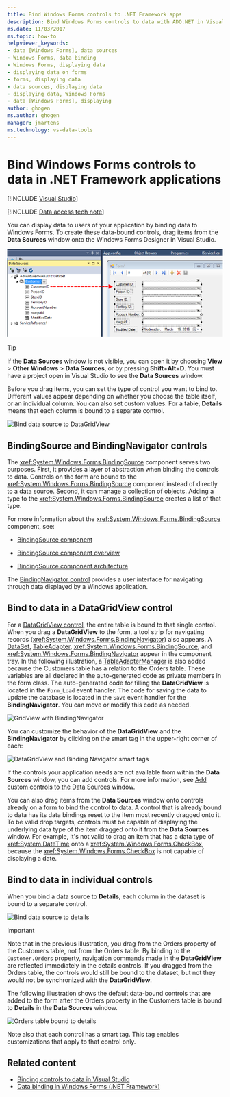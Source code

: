 ```yaml
---
title: Bind Windows Forms controls to .NET Framework apps
description: Bind Windows Forms controls to data with ADO.NET in Visual Studio to display data to users of .NET Framework applications.
ms.date: 11/03/2017
ms.topic: how-to
helpviewer_keywords:
- data [Windows Forms], data sources
- Windows Forms, data binding
- Windows Forms, displaying data
- displaying data on forms
- forms, displaying data
- data sources, displaying data
- displaying data, Windows Forms
- data [Windows Forms], displaying
author: ghogen
ms.author: ghogen
manager: jmartens
ms.technology: vs-data-tools
---
```

# Bind Windows Forms controls to data in .NET Framework applications

 [!INCLUDE [Visual Studio](~/includes/applies-to-version/vs-windows-only.md)]

[!INCLUDE [Data access tech note](./includes/data-technology-note.md)]

You can display data to users of your application by binding data to Windows Forms. To create these data-bound controls, drag items from the **Data Sources** window onto the Windows Forms Designer in Visual Studio.

![Data Source drag operation](../data-tools/media/raddata-data-source-drag-operation.png)

> [!TIP]
> If the **Data Sources** window is not visible, you can open it by choosing **View** > **Other Windows** > **Data Sources**, or by pressing **Shift**+**Alt**+**D**. You must have a project open in Visual Studio to see the **Data Sources** window.

Before you drag items, you can set the type of control you want to bind to. Different values appear depending on whether you choose the table itself, or an individual column.  You can also set custom values. For a table, **Details** means that each column is bound to a separate control.

![Bind data source to DataGridView](../data-tools/media/raddata-bind-data-source-to-datagridview.png)

## BindingSource and BindingNavigator controls

The <xref:System.Windows.Forms.BindingSource> component serves two purposes. First, it provides a layer of abstraction when binding the controls to data. Controls on the form are bound to the <xref:System.Windows.Forms.BindingSource> component instead of directly to a data source. Second, it can manage a collection of objects. Adding a type to the <xref:System.Windows.Forms.BindingSource> creates a list of that type.

For more information about the <xref:System.Windows.Forms.BindingSource> component, see:

- [BindingSource component](/dotnet/framework/winforms/controls/bindingsource-component)

- [BindingSource component overview](/dotnet/framework/winforms/controls/bindingsource-component-overview)

- [BindingSource component architecture](/dotnet/framework/winforms/controls/bindingsource-component-architecture)

The [BindingNavigator control](/dotnet/framework/winforms/controls/bindingnavigator-control-windows-forms) provides a user interface for navigating through data displayed by a Windows application.

## Bind to data in a DataGridView control

For a [DataGridView control](/dotnet/framework/winforms/controls/datagridview-control-overview-windows-forms), the entire table is bound to that single control. When you drag a **DataGridView** to the form, a tool strip for navigating records (<xref:System.Windows.Forms.BindingNavigator>) also appears. A [DataSet](../data-tools/dataset-tools-in-visual-studio.md), [TableAdapter](../data-tools/create-and-configure-tableadapters.md), <xref:System.Windows.Forms.BindingSource>, and <xref:System.Windows.Forms.BindingNavigator> appear in the component tray. In the following illustration, a [TableAdapterManager](/previous-versions/bb384426(v=vs.140)) is also added because the Customers table has a relation to the Orders table. These variables are all declared in the auto-generated code as private members in the form class. The auto-generated code for filling the **DataGridView** is located in the `Form_Load` event handler. The code for saving the data to update the database is located in the `Save` event handler for the **BindingNavigator**. You can move or modify this code as needed.

![GridView with BindingNavigator](../data-tools/media/raddata-gridview-with-bindingnavigator.png)

You can customize the behavior of the **DataGridView** and the **BindingNavigator** by clicking on the smart tag in the upper-right corner of each:

![DataGridView and Binding Navigator smart tags](../data-tools/media/raddata-datagridview-and-binding-navigator-smart-tags.png)

If the controls your application needs are not available from within the **Data Sources** window, you can add controls. For more information, see [Add custom controls to the Data Sources window](../data-tools/add-custom-controls-to-the-data-sources-window.md).

You can also drag items from the **Data Sources** window onto controls already on a form to bind the control to data. A control that is already bound to data has its data bindings reset to the item most recently dragged onto it. To be valid drop targets, controls must be capable of displaying the underlying data type of the item dragged onto it from the **Data Sources** window. For example, it's not valid to drag an item that has a data type of <xref:System.DateTime> onto a <xref:System.Windows.Forms.CheckBox>, because the <xref:System.Windows.Forms.CheckBox> is not capable of displaying a date.

## Bind to data in individual controls

When you bind a data source to **Details**, each column in the dataset is bound to a separate control.

![Bind data source to details](../data-tools/media/raddata-bind-data-source-to-details.png)

> [!IMPORTANT]
> Note that in the previous illustration, you drag from the Orders property of the Customers table, not from the Orders table. By binding to the `Customer.Orders` property, navigation commands made in the **DataGridView** are reflected immediately in the details controls. If you dragged from the Orders table, the controls would still be bound to the dataset, but not they would not be synchronized with the **DataGridView**.

The following illustration shows the default data-bound controls that are added to the form after the Orders property in the Customers table is bound to **Details** in the **Data Sources** window.

![Orders table bound to details](../data-tools/media/raddata-orders-table-bound-to-details.png)

Note also that each control has a smart tag. This tag enables customizations that apply to that control only.

## Related content

- [Binding controls to data in Visual Studio](../data-tools/bind-controls-to-data-in-visual-studio.md)
- [Data binding in Windows Forms (.NET Framework)](/dotnet/framework/winforms/windows-forms-data-binding)